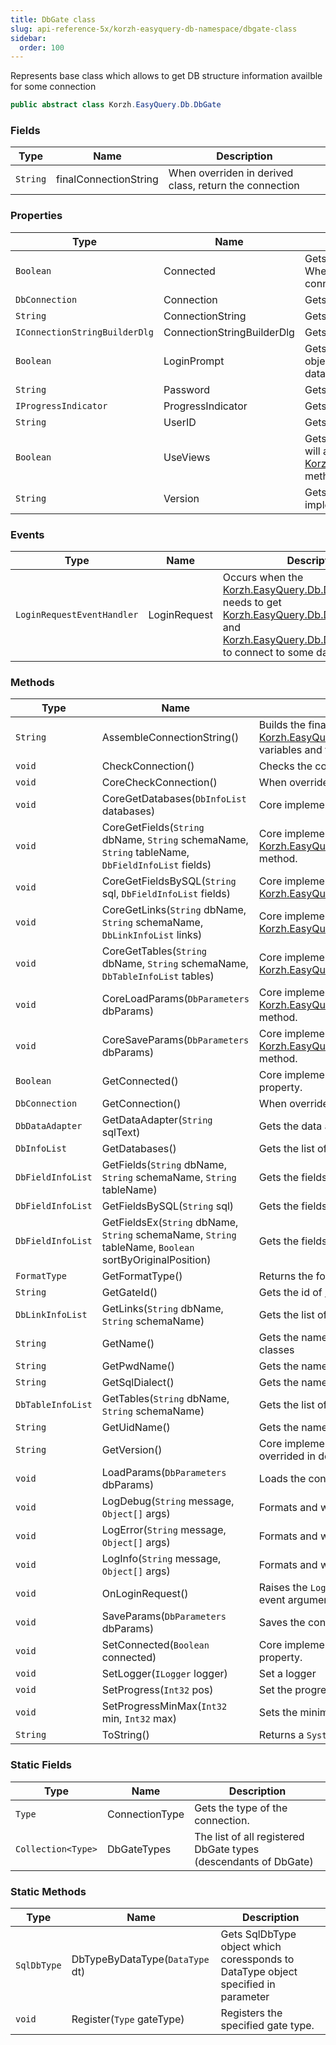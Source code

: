 ```yaml
---
title: DbGate class
slug: api-reference-5x/korzh-easyquery-db-namespace/dbgate-class
sidebar:
  order: 100
---
```


Represents base class which allows to get DB structure information availble for some connection
```csharp
public abstract class Korzh.EasyQuery.Db.DbGate

```

### Fields

| Type | Name | Description | 
| --- | --- | --- | 
| `String` | finalConnectionString | When overriden in derived class, return the connection | 


### Properties

| Type | Name | Description | 
| --- | --- | --- | 
| `Boolean` | Connected | Gets or sets a value indicating whether this `DbGate` is connected.  When this property is assigned to <c>true</c> then the object tries to connect to database. | 
| `DbConnection` | Connection | Gets the connection. | 
| `String` | ConnectionString | Gets or sets the connection string. | 
| `IConnectionStringBuilderDlg` | ConnectionStringBuilderDlg | Gets or sets the connection string builder dialog. | 
| `Boolean` | LoginPrompt | Gets or sets a value indicating whether [Korzh.EasyQuery.Db.DbGate](///easyquery/docs/api-reference-5x/korzh-easyquery-db-namespace/dbgate-class) object should ask user for login and password when connect to database. | 
| `String` | Password | Gets or sets the "Password" parameter of database connection. | 
| `IProgressIndicator` | ProgressIndicator | Gets or sets the progress indicator object. | 
| `String` | UserID | Gets or sets the "User ID" parameter of database connection. | 
| `Boolean` | UseViews | Gets or sets a value indicating whether [Korzh.EasyQuery.Db.DbGate](///easyquery/docs/api-reference-5x/korzh-easyquery-db-namespace/dbgate-class) will add views in the list of tables returned by [Korzh.EasyQuery.Db.DbGate.GetTables(System.String,System.String)](///easyquery/docs/api-reference-5x/korzh-easyquery-db-namespace/dbgate-class) method. | 
| `String` | Version | Gets the version of the current [Korzh.EasyQuery.Db.DbGate](///easyquery/docs/api-reference-5x/korzh-easyquery-db-namespace/dbgate-class) implementation | 


### Events

| Type | Name | Description | 
| --- | --- | --- | 
| `LoginRequestEventHandler` | LoginRequest | Occurs when the [Korzh.EasyQuery.Db.DbGate](///easyquery/docs/api-reference-5x/korzh-easyquery-db-namespace/dbgate-class) objects needs to get [Korzh.EasyQuery.Db.DbGate.UserID](///easyquery/docs/api-reference-5x/korzh-easyquery-db-namespace/dbgate-class) and [Korzh.EasyQuery.Db.DbGate.Password](///easyquery/docs/api-reference-5x/korzh-easyquery-db-namespace/dbgate-class) to connect to some database. | 


### Methods

| Type | Name | Description | 
| --- | --- | --- | 
| `String` | AssembleConnectionString() | Builds the final connection string based on the string defined in [Korzh.EasyQuery.Db.DbGate.ConnectionString](///easyquery/docs/api-reference-5x/korzh-easyquery-db-namespace/dbgate-class) property,  current environment variables and the parameters defined in UserID and Password properties. | 
| `void` | CheckConnection() | Checks the connection. Calls CoreCheckConnection() method. | 
| `void` | CoreCheckConnection() | When overriden in derived class, performs the actual connection checking | 
| `void` | CoreGetDatabases(`DbInfoList` databases) | Core implementation of [Korzh.EasyQuery.Db.DbGate.GetDatabases](///easyquery/docs/api-reference-5x/korzh-easyquery-db-namespace/dbgate-class) method. | 
| `void` | CoreGetFields(`String` dbName, `String` schemaName, `String` tableName, `DbFieldInfoList` fields) | Core implementation of [Korzh.EasyQuery.Db.DbGate.GetFields(System.String,System.String,System.String)](///easyquery/docs/api-reference-5x/korzh-easyquery-db-namespace/dbgate-class) method. | 
| `void` | CoreGetFieldsBySQL(`String` sql, `DbFieldInfoList` fields) | Core implementation of [Korzh.EasyQuery.Db.DbGate.GetFieldsBySQL(System.String)](///easyquery/docs/api-reference-5x/korzh-easyquery-db-namespace/dbgate-class) method. | 
| `void` | CoreGetLinks(`String` dbName, `String` schemaName, `DbLinkInfoList` links) | Core implementation of [Korzh.EasyQuery.Db.DbGate.GetLinks(System.String,System.String)](///easyquery/docs/api-reference-5x/korzh-easyquery-db-namespace/dbgate-class) method. | 
| `void` | CoreGetTables(`String` dbName, `String` schemaName, `DbTableInfoList` tables) | Core implementation of [Korzh.EasyQuery.Db.DbGate.GetTables(System.String,System.String)](///easyquery/docs/api-reference-5x/korzh-easyquery-db-namespace/dbgate-class) method. | 
| `void` | CoreLoadParams(`DbParameters` dbParams) | Core implementation of [Korzh.EasyQuery.Db.DbGate.LoadParams(Korzh.EasyQuery.Db.DbParameters)](///easyquery/docs/api-reference-5x/korzh-easyquery-db-namespace/dbgate-class) method. | 
| `void` | CoreSaveParams(`DbParameters` dbParams) | Core implementation of [Korzh.EasyQuery.Db.DbGate.SaveParams(Korzh.EasyQuery.Db.DbParameters)](///easyquery/docs/api-reference-5x/korzh-easyquery-db-namespace/dbgate-class) method. | 
| `Boolean` | GetConnected() | Core implemenation of "get" method of [Korzh.EasyQuery.Db.DbGate.Connected](///easyquery/docs/api-reference-5x/korzh-easyquery-db-namespace/dbgate-class) property. | 
| `DbConnection` | GetConnection() | When overriden in derived class, returns the connection | 
| `DbDataAdapter` | GetDataAdapter(`String` sqlText) | Gets the data adapter. | 
| `DbInfoList` | GetDatabases() | Gets the list of available databases. | 
| `DbFieldInfoList` | GetFields(`String` dbName, `String` schemaName, `String` tableName) | Gets the fields by table. | 
| `DbFieldInfoList` | GetFieldsBySQL(`String` sql) | Gets the fields of result set of some SQL statement execution. | 
| `DbFieldInfoList` | GetFieldsEx(`String` dbName, `String` schemaName, `String` tableName, `Boolean` sortByOriginalPosition) | Gets the fields by table. | 
| `FormatType` | GetFormatType() | Returns the format type for this DB gate | 
| `String` | GetGateId() | Gets the id of [Korzh.EasyQuery.Db.DbGate](///easyquery/docs/api-reference-5x/korzh-easyquery-db-namespace/dbgate-class). Must be overrided in inherited classes | 
| `DbLinkInfoList` | GetLinks(`String` dbName, `String` schemaName) | Gets the list of available tables. | 
| `String` | GetName() | Gets the name of [Korzh.EasyQuery.Db.DbGate](///easyquery/docs/api-reference-5x/korzh-easyquery-db-namespace/dbgate-class). Must be overrided in inherited classes | 
| `String` | GetPwdName() | Gets the name of "password" attribute in connection string. | 
| `String` | GetSqlDialect() | Gets the name of default SQL dialect. Can be overrided in inherited classes | 
| `DbTableInfoList` | GetTables(`String` dbName, `String` schemaName) | Gets the list of available tables. | 
| `String` | GetUidName() | Gets the name of User ID attribute in connection string | 
| `String` | GetVersion() | Core implemenation of [Korzh.EasyQuery.Db.DbGate.Version](///easyquery/docs/api-reference-5x/korzh-easyquery-db-namespace/dbgate-class) property. Must be overrided in descendants. | 
| `void` | LoadParams(`DbParameters` dbParams) | Loads the connection parameters. | 
| `void` | LogDebug(`String` message, `Object[]` args) | Formats and writes a debug log message. | 
| `void` | LogError(`String` message, `Object[]` args) | Formats and writes an error log message. | 
| `void` | LogInfo(`String` message, `Object[]` args) | Formats and writes an informational log message. | 
| `void` | OnLoginRequest() | Raises the `LoginRequest` event and filled UserID and Password by values returned in event arguments | 
| `void` | SaveParams(`DbParameters` dbParams) | Saves the connection parameters. | 
| `void` | SetConnected(`Boolean` connected) | Core implemenation of "set" method of [Korzh.EasyQuery.Db.DbGate.Connected](///easyquery/docs/api-reference-5x/korzh-easyquery-db-namespace/dbgate-class) property. | 
| `void` | SetLogger(`ILogger` logger) | Set a logger | 
| `void` | SetProgress(`Int32` pos) | Set the progress to the specified position. | 
| `void` | SetProgressMinMax(`Int32` min, `Int32` max) | Sets the minimum and maximum of progress indicator. | 
| `String` | ToString() | Returns a `System.String` that represents the current `System.Object`. | 


### Static Fields

| Type | Name | Description | 
| --- | --- | --- | 
| `Type` | ConnectionType | Gets the type of the connection. | 
| `Collection<Type>` | DbGateTypes | The list of all registered DbGate types (descendants of DbGate) | 


### Static Methods

| Type | Name | Description | 
| --- | --- | --- | 
| `SqlDbType` | DbTypeByDataType(`DataType` dt) | Gets SqlDbType object which coressponds to DataType object specified in  parameter | 
| `void` | Register(`Type` gateType) | Registers the specified gate type. |
